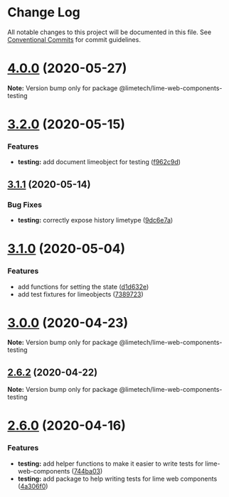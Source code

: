 # Change Log

All notable changes to this project will be documented in this file.
See [Conventional Commits](https://conventionalcommits.org) for commit guidelines.

# [4.0.0](https://github.com/Lundalogik/lime-web-components/compare/v3.2.0...v4.0.0) (2020-05-27)

**Note:** Version bump only for package @limetech/lime-web-components-testing





# [3.2.0](https://github.com/Lundalogik/lime-web-components/compare/v3.1.1...v3.2.0) (2020-05-15)


### Features

* **testing:** add document limeobject for testing ([f962c9d](https://github.com/Lundalogik/lime-web-components/commit/f962c9d33d155fb4f0a1f6d9a30af96b7cea9b95))





## [3.1.1](https://github.com/Lundalogik/lime-web-components/compare/v3.1.0...v3.1.1) (2020-05-14)


### Bug Fixes

* **testing:** correctly expose history limetype ([9dc6e7a](https://github.com/Lundalogik/lime-web-components/commit/9dc6e7a053e8e01f3d054925da1504b9f172f8ae))





# [3.1.0](https://github.com/Lundalogik/lime-web-components/compare/v3.0.0...v3.1.0) (2020-05-04)


### Features

* add functions for setting the state ([d1d632e](https://github.com/Lundalogik/lime-web-components/commit/d1d632eba8a188a4e201f025b2173410c25974e4))
* add test fixtures for limeobjects ([7389723](https://github.com/Lundalogik/lime-web-components/commit/7389723dcce5420ba20f0a8c584c1e8da35fdde3))





# [3.0.0](https://github.com/Lundalogik/lime-web-components/compare/v2.6.2...v3.0.0) (2020-04-23)

**Note:** Version bump only for package @limetech/lime-web-components-testing





## [2.6.2](https://github.com/Lundalogik/lime-web-components/compare/v2.6.1...v2.6.2) (2020-04-22)

**Note:** Version bump only for package @limetech/lime-web-components-testing





# [2.6.0](https://github.com/Lundalogik/lime-web-components/compare/v2.5.0...v2.6.0) (2020-04-16)


### Features

* **testing:** add helper functions to make it easier to write tests for lime-web-components ([744ba03](https://github.com/Lundalogik/lime-web-components/commit/744ba03c2b7f80e1d1a71612e750591b99d22c52))
* **testing:** add package to help writing tests for lime web components ([4a306f0](https://github.com/Lundalogik/lime-web-components/commit/4a306f0ae656e11e33613c663cf0a93c245334db))
